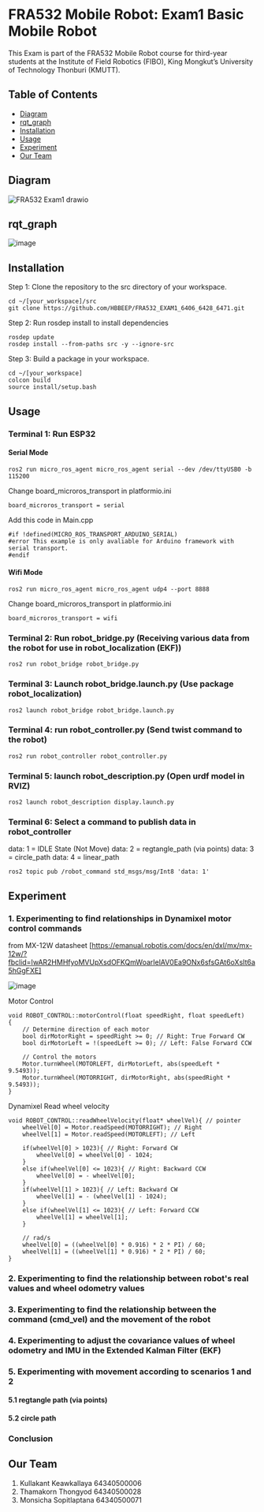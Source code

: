 # FRA532 Mobile Robot: Exam1 Basic Mobile Robot

This Exam is part of the FRA532 Mobile Robot course for third-year students at the Institute of Field Robotics (FIBO), King Mongkut’s University of Technology Thonburi (KMUTT).

## Table of Contents

- [Diagram](#Diagram)
- [rqt_graph](#rqt_graph)
- [Installation](#Installation)
- [Usage](#Usage)
- [Experiment](#Experiment)
- [Our Team](#Our_Team)

## Diagram

![FRA532 Exam1 drawio](https://github.com/HBBEEP/FRA532_EXAM1_6406_6428_6471/assets/122891621/9b735f94-de3c-45a7-a07b-dd02f157af9f)

## rqt_graph

![image](https://github.com/HBBEEP/FRA532_EXAM1_6406_6428_6471/assets/122891621/5b69a3b2-95d8-4d0a-a0ce-278ab65adf61)

## Installation

Step 1: Clone the repository to the src directory of your workspace.
```
cd ~/[your_workspace]/src
git clone https://github.com/HBBEEP/FRA532_EXAM1_6406_6428_6471.git
```
Step 2: Run rosdep install to install dependencies
```
rosdep update
rosdep install --from-paths src -y --ignore-src
```

Step 3: Build a package in your workspace.
```
cd ~/[your_workspace]
colcon build 
source install/setup.bash
```
## Usage

### Terminal 1: Run ESP32

#### Serial Mode
```
ros2 run micro_ros_agent micro_ros_agent serial --dev /dev/ttyUSB0 -b 115200
```
Change board_microros_transport in platformio.ini
```
board_microros_transport = serial
```
Add this code in Main.cpp
```
#if !defined(MICRO_ROS_TRANSPORT_ARDUINO_SERIAL)
#error This example is only avaliable for Arduino framework with serial transport.
#endif
```
#### Wifi Mode
```
ros2 run micro_ros_agent micro_ros_agent udp4 --port 8888
```
Change board_microros_transport in platformio.ini
```
board_microros_transport = wifi
```
### Terminal 2: Run robot_bridge.py (Receiving various data from the robot for use in robot_localization (EKF))
```
ros2 run robot_bridge robot_bridge.py
```
### Terminal 3: Launch robot_bridge.launch.py (Use package robot_localization)
```
ros2 launch robot_bridge robot_bridge.launch.py
```
### Terminal 4: run robot_controller.py (Send twist command to the robot)
```
ros2 run robot_controller robot_controller.py
```
### Terminal 5: launch robot_description.py (Open urdf model in RVIZ)
```
ros2 launch robot_description display.launch.py
```
### Terminal 6: Select a command to publish data in robot_controller
data: 1 = IDLE State (Not Move)
data: 2 = regtangle_path (via points)
data: 3 = circle_path
data: 4 = linear_path

```
ros2 topic pub /robot_command std_msgs/msg/Int8 'data: 1'
```

## Experiment

### 1. Experimenting to find relationships in Dynamixel motor control commands 

from MX-12W datasheet [https://emanual.robotis.com/docs/en/dxl/mx/mx-12w/?fbclid=IwAR2HMHfyoMVUpXsdOFKQmWoarIelAV0Ea9ONx6sfsGAt6oXsIt6a5hGgFXE] 

![image](https://github.com/HBBEEP/FRA532_EXAM1_6406_6428_6471/assets/122891621/b3046c6d-d512-4cfa-ab8d-4f6d01149191)

Motor Control
```
void ROBOT_CONTROL::motorControl(float speedRight, float speedLeft)
{
    // Determine direction of each motor
    bool dirMotorRight = speedRight >= 0; // Right: True Forward CW
    bool dirMotorLeft = !(speedLeft >= 0); // Left: False Forward CCW

    // Control the motors
    Motor.turnWheel(MOTORLEFT, dirMotorLeft, abs(speedLeft *  9.5493));
    Motor.turnWheel(MOTORRIGHT, dirMotorRight, abs(speedRight *  9.5493));
}
```
Dynamixel
Read wheel velocity
```
void ROBOT_CONTROL::readWheelVelocity(float* wheelVel){ // pointer
    wheelVel[0] = Motor.readSpeed(MOTORRIGHT); // Right
    wheelVel[1] = Motor.readSpeed(MOTORLEFT); // Left

    if(wheelVel[0] > 1023){ // Right: Forward CW
        wheelVel[0] = wheelVel[0] - 1024;
    }
    else if(wheelVel[0] <= 1023){ // Right: Backward CCW
        wheelVel[0] = - wheelVel[0];
    }
    if(wheelVel[1] > 1023){ // Left: Backward CW
        wheelVel[1] = - (wheelVel[1] - 1024);
    }
    else if(wheelVel[1] <= 1023){ // Left: Forward CCW
        wheelVel[1] = wheelVel[1];
    }

    // rad/s
    wheelVel[0] = ((wheelVel[0] * 0.916) * 2 * PI) / 60; 
    wheelVel[1] = ((wheelVel[1] * 0.916) * 2 * PI) / 60;
}
```

### 2. Experimenting to find the relationship between robot's real values and wheel odometry values

### 3. Experimenting to find the relationship between the command (cmd_vel) and the movement of the robot

### 4. Experimenting to adjust the covariance values of wheel odometry and IMU in the Extended Kalman Filter (EKF)

### 5. Experimenting with movement according to scenarios 1 and 2
#### 5.1 regtangle path (via points)
#### 5.2 circle path

### Conclusion

## Our Team

1. Kullakant Keawkallaya 64340500006
2. Thamakorn Thongyod 64340500028
3. Monsicha Sopitlaptana 64340500071
